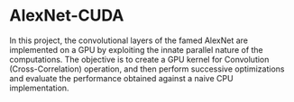 # AlexNet-CUDA

In this project, the convolutional layers of the famed AlexNet are implemented on a GPU by exploiting
the innate parallel nature of the computations. The objective is to create a GPU kernel for Convolution
(Cross-Correlation) operation, and then perform successive optimizations and evaluate the performance
obtained against a naive CPU implementation.
